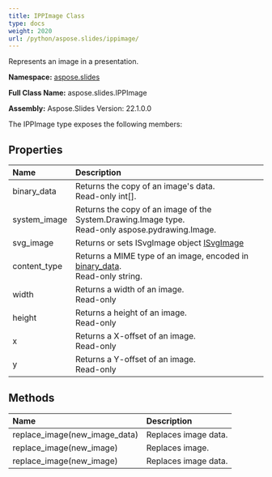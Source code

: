```yaml
---
title: IPPImage Class
type: docs
weight: 2020
url: /python/aspose.slides/ippimage/
---
```


Represents an image in a presentation.

**Namespace:** [aspose.slides](/python/aspose.slides/)

**Full Class Name:** aspose.slides.IPPImage

**Assembly:**  Aspose.Slides Version: 22.1.0.0

The IPPImage type exposes the following members:
## **Properties**
|**Name**|**Description**|
| :- | :- |
|binary_data|Returns the copy of an image's data.<br/>            Read-only int[].|
|system_image|Returns the copy of an image of the System.Drawing.Image type.<br/>            Read-only aspose.pydrawing.Image.|
|svg_image|Returns or sets ISvgImage object [ISvgImage](/python/aspose.slides/isvgimage/)|
|content_type|Returns a MIME type of an image, encoded in [binary_data](/python/aspose.slides/ippimage/).<br/>            Read-only string.|
|width|Returns a width of an image.<br/>            Read-only|
|height|Returns a height of an image.<br/>            Read-only|
|x|Returns a X-offset of an image.<br/>            Read-only|
|y|Returns a Y-offset of an image.<br/>            Read-only|
## **Methods**
|**Name**|**Description**|
| :- | :- |
|replace_image(new_image_data)|Replaces image data.|
|replace_image(new_image)|Replaces image.|
|replace_image(new_image)|Replaces image data.|
